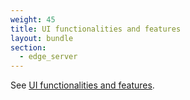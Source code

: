 ```yaml
---
weight: 45
title: UI functionalities and features
layout: bundle
section:
  - edge_server
---
```


See [UI functionalities and features](/get-familiar-with-the-ui/gui-features/).
